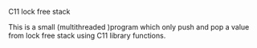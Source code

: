 C11 lock free stack 

This is a small (multithreaded )program which only push and pop a value from lock free stack using C11 library functions. 
